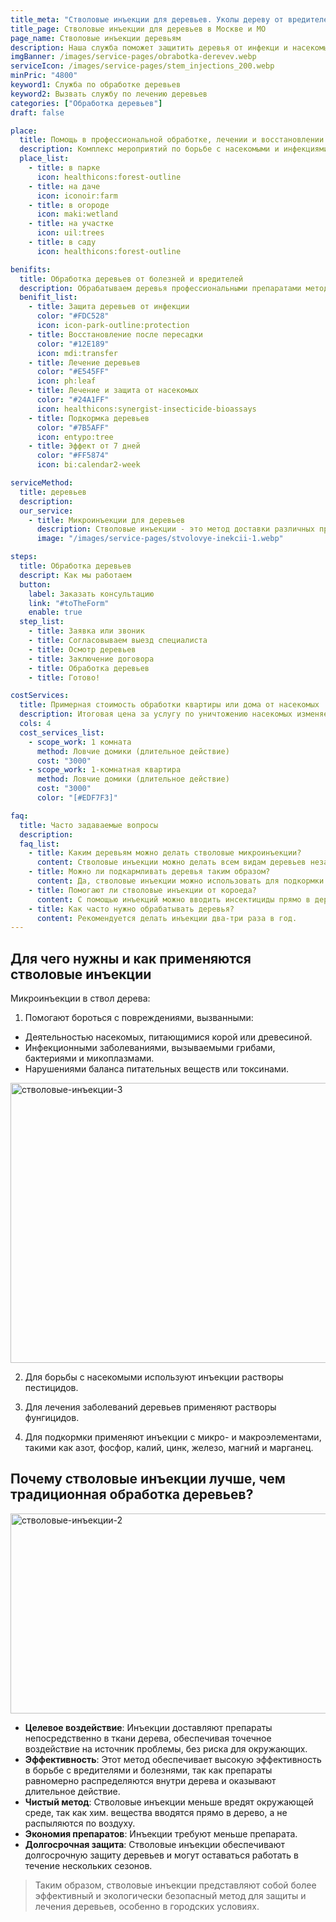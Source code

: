 ```yaml
---
title_meta: "Стволовые инъекции для деревьев. Уколы дереву от вредителей."
title_page: Стволовые инъекции для деревьев в Москве и МО
page_name: Стволовые инъекции деревьям
description: Наша служба поможет защитить деревья от инфекци и насекомых. ⚡ Стволовые инъекции - это действенный метод лечения деревьев
imgBanner: /images/service-pages/obrabotka-derevev.webp
serviceIcon: /images/service-pages/stem_injections_200.webp
minPric: "4800"
keyword1: Служба по обработке деревьев
keyword2: Вызвать службу по лечению деревьев
categories: ["Обработка деревьев"]
draft: false

place:
  title: Помощь в профессиональной обработке, лечении и восстановлении деревьев
  description: Комплекс мероприятий по борьбе с насекомыми и инфекциями с помощью стволовых инъекций
  place_list:
    - title: в парке
      icon: healthicons:forest-outline
    - title: на даче
      icon: iconoir:farm
    - title: в огороде
      icon: maki:wetland
    - title: на участке
      icon: uil:trees
    - title: в саду
      icon: healthicons:forest-outline

benifits:
  title: Обработка деревьев от болезней и вредителей
  description: Обрабатываем деревья профессиональными препаратами методом стволовых инъекций
  benifit_list:
    - title: Защита деревьев от инфекции
      color: "#FDC528"
      icon: icon-park-outline:protection
    - title: Восстановление после пересадки
      color: "#12E189"
      icon: mdi:transfer
    - title: Лечение деревьев
      color: "#E545FF"
      icon: ph:leaf
    - title: Лечение и защита от насекомых
      color: "#24A1FF"
      icon: healthicons:synergist-insecticide-bioassays
    - title: Подкормка деревьев
      color: "#7B5AFF"
      icon: entypo:tree
    - title: Эффект от 7 дней
      color: "#FF5874"
      icon: bi:calendar2-week

serviceMethod:
  title: деревьев
  description:
  our_service:
    - title: Mикроинъекции для деревьев
      description: Стволовые инъекции - это метод доставки различных препаратов, таких как фунгициды, инсектициды, антибиотики, удобрения и микроэлементы, непосредственно в ксилему дерева. Эти препараты затем распространяются по всему дереву, от листьев до корней. Метод был разработан около 50 лет назад и используется в рамках государственных программ по борьбе с вредителями и болезнями деревьев в США. В России он начал применяться в 2010-х, в основном для борьбы с короедом-типографом, гнилью, грибками, инфекционными заболеваниями, различными видами рака деревьев и для удобрения растений.
      image: "/images/service-pages/stvolovye-inekcii-1.webp"

steps:
  title: Обработка деревьев
  descript: Как мы работаем
  button:
    label: Заказать консультацию
    link: "#toTheForm"
    enable: true
  step_list:
    - title: Заявка или звоник
    - title: Согласовываем выезд специалиста
    - title: Осмотр деревьев
    - title: Заключение договора
    - title: Обработка деревьев
    - title: Готово!

costServices:
  title: Примерная стоимость обработки квартиры или дома от насекомых
  description: Итоговая цена за услугу по уничтожению насекомых изменяется в зависимости от конкретного объекта. Окончательную стоимость можно будет уточнить после визита специалиста.
  cols: 4
  cost_services_list:
    - scope_work: 1 комната
      method: Ловчие домики (длительное действие)
      cost: "3000"
    - scope_work: 1-комнатная квартира
      method: Ловчие домики (длительное действие)
      cost: "3000"
      color: "[#EDF7F3]"

faq:
  title: Часто задаваемые вопросы
  description:
  faq_list:
    - title: Каким деревьям можно делать стволовые микроинъекции?
      content: Стволовые инъекции можно делать всем видам деревьев независимо от их возраста и вида, включая хвойные, лиственные и плодово-ягодные.
    - title: Можно ли подкармливать деревья таким образом?
      content: Да, стволовые инъекции можно использовать для подкормки деревьев и обеспечения их правильного развития, а также для защиты повреждений, вызванных заморозками.
    - title: Помогают ли стволовые инъекции от короеда?
      content: С помощью инъекций можно вводить инсектициды прямо в дерево, что защитит растения от короеда и других насекомых. Этот метод считается одним из самых эффективных в борьбе с вредителем.
    - title: Как часто нужно обрабатывать деревья?
      content: Рекомендуется делать инъекции два-три раза в год.
---
```


## Для чего нужны и как применяются стволовые инъекции

Микроинъекции в ствол дерева:

1. Помогают бороться с повреждениями, вызванными:

- Деятельностью насекомых, питающимися корой или древесиной.
- Инфекционными заболеваниями, вызываемыми грибами, бактериями и микоплазмами.
- Нарушениями баланса питательных веществ или токсинами.

<img src="/images/service-pages/stvolovye-inekcii-3.webp" alt="стволовые-инъекции-3" width="681" height='448'/>

2. Для борьбы с насекомыми используют инъекции растворы пестицидов.

3. Для лечения заболеваний деревьев применяют растворы фунгицидов.

4. Для подкормки применяют инъекции с микро- и макроэлементами, такими как азот, фосфор, калий, цинк, железо, магний и марганец.

## Почему стволовые инъекции лучше, чем традиционная обработка деревьев?

<img src="/images/service-pages/stvolovye-inekcii-2.webp" alt="стволовые-инъекции-2" width="681" height='320'/>

- **Целевое воздействие**: Инъекции доставляют препараты непосредственно в ткани дерева, обеспечивая точечное воздействие на источник проблемы, без риска для окружающих.
- **Эффективность**: Этот метод обеспечивает высокую эффективность в борьбе с вредителями и болезнями, так как препараты равномерно распределяются внутри дерева и оказывают длительное действие.
- **Чистый метод**: Стволовые инъекции меньше вредят окружающей среде, так как хим. вещества вводятся прямо в дерево, а не распыляются по воздуху.
- **Экономия препаратов**: Инъекции требуют меньше препарата.
- **Долгосрочная защита**: Стволовые инъекции обеспечивают долгосрочную защиту деревьев и могут оставаться работать в течение нескольких сезонов.

> Таким образом, стволовые инъекции представляют собой более эффективный и экологически безопасный метод для защиты и лечения деревьев, особенно в городских условиях.
